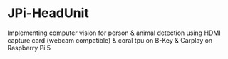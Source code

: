 # JPi-HeadUnit
Implementing computer vision for person &amp; animal detection using HDMI capture card (webcam compatible) &amp; coral tpu on B-Key &amp; Carplay on Raspberry Pi 5
